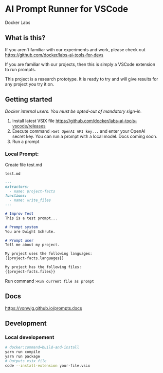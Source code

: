 # AI Prompt Runner for VSCode

Docker Labs

## What is this?

If you aren't familiar with our experiments and work, please check out https://github.com/docker/labs-ai-tools-for-devs

If you are familiar with our projects, then this is simply a VSCode extension to run prompts.

This project is a research prototype. It is ready to try and will give results for any project you try it on.

## Getting started
*Docker internal users: You must be opted-out of mandatory sign-in.*

1. Install latest VSIX file https://github.com/docker/labs-ai-tools-vscode/releases
2. Execute command `>Set OpenAI API key...` and enter your OpenAI secret key.
    You can run a prompt with a local model. Docs coming soon.
3. Run a prompt

### Local Prompt:

Create file test.md

`test.md`

```md
---
extractors:
  - name: project-facts
functions:
  - name: write_files
---

# Improv Test
This is a test prompt...

# Prompt system
You are Dwight Schrute.

# Prompt user
Tell me about my project.

My project uses the following languages:
{{project-facts.languages}}

My project has the following files:
{{project-facts.files}}

```

Run command `>Run current file as prompt`

## Docs
https://vonwig.github.io/prompts.docs

## Development

### Local developement

```sh
# docker:command=build-and-install
yarn run compile
yarn run package
# Outputs vsix file
code --install-extension your-file.vsix
```
